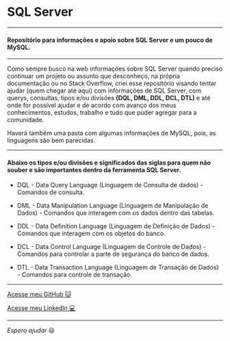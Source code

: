 # SQL Server

---

#### Repositório para informações e apoio sobre SQL Server e um pouco de MySQL.

---

Como sempre busco na web informações sobre SQL Server quando preciso continuar um projeto ou assunto que desconheço, na própria documentação ou no Stack Overflow, criei esse repositório visando tentar ajudar (quem chegar até aqui) com informações de SQL Server, com querys, consultas, tipos e/ou divisões __(DQL, DML, DDL, DCL, DTL)__ e até onde for possível ajudar e de acordo com avanço dos meus conhecimentos, estudos, trabalho e tudo que puder agregar para a comunidade.

Haverá também uma pasta com algumas informações de MySQL, pois, as linguagens são bem parecidas.

---

#### Abaixo os tipos e/ou divisões e significados das siglas para quem não souber e são importantes dentro da ferramenta SQL Server.

* DQL - Data Query Language (Linguagem de Consulta de dados) - Comandos de consulta.

* DML - Data Manipulation Language (Linguagem de Manipulação de Dados) - Comandos que interagem com os dados dentro das tabelas.

* DDL - Data Definition Language (Linguagem de Definição de Dados) - Comandos que interagem com os objetos do banco.

* DCL - Data Control Language (Linguagem de Controle de Dados) - Comandos para controlar a parte de segurança do banco de dados.

* DTL - Data Transaction Language (Linguagem de Transação de Dados) - Comandos para controle de transação.

---

[Acesse meu GitHub :cat:](https://github.com/Phelipe-Sempreboni)

[Acesse meu LinkedIn :computer:](https://www.linkedin.com/in/luiz-phelipe-utiama-sempreboni-319902169/)

---

_Espero ajudar_ :smiley:
